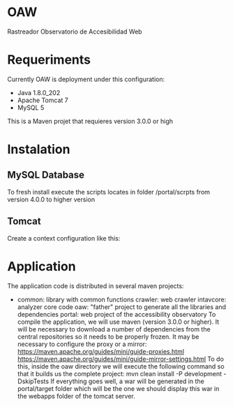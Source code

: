 # OAW
Rastreador Observatorio de Accesibilidad Web


# Requeriments

Currently OAW is deployment under this configuration:

* Java 1.8.0_202 
* Apache Tomcat 7
* MySQL 5

This is a Maven projet that requieres version 3.0.0 or high


# Instalation

## MySQL Database

To fresh install execute the scripts locates in folder /portal/scrpts from version 4.0.0 to higher version

## Tomcat

Create a context configuration like this:

<Context path="/oaw" reloadable="true">
    <Resource auth="Container" driverClassName="com.mysql.jdbc.Driver" type="javax.sql.DataSource" name="jdbc/oaw" 	url="jdbc:mysql://localhost:3306/OAW"
maxActive="100"  maxIdle="10"  
maxWait="-1" validationQuery="SELECT 1 as dbcp_connection_test"
removeAbandoned="true" testOnBorrow="true"
timeBetweenEvictionRunsMillis="60000" testWhileIdle="true"                                         
defaultTransactionIsolation="READ_UNCOMMITTED" username="root"
password="root"/>
</Context>


# Application

The application code is distributed in several maven projects:
* common: library with common functions
crawler: web crawler
intavcore: analyzer core code
oaw: "father" project to generate all the libraries and dependencies
portal: web project of the accessibility observatory
To compile the application, we will use maven (version 3.0.0 or higher). It will be necessary to download a number of dependencies from the central repositories so it needs to be properly frozen. It may be necessary to configure the proxy or a mirror:
https://maven.apache.org/guides/mini/guide-proxies.html
https://maven.apache.org/guides/mini/guide-mirror-settings.html
To do this, inside the oaw directory we will execute the following command so that it builds us the complete project:
	mvn clean install -P development -DskipTests
If everything goes well, a war will be generated in the portal/target folder which will be the one we should display this war in the webapps folder of the tomcat server. 
